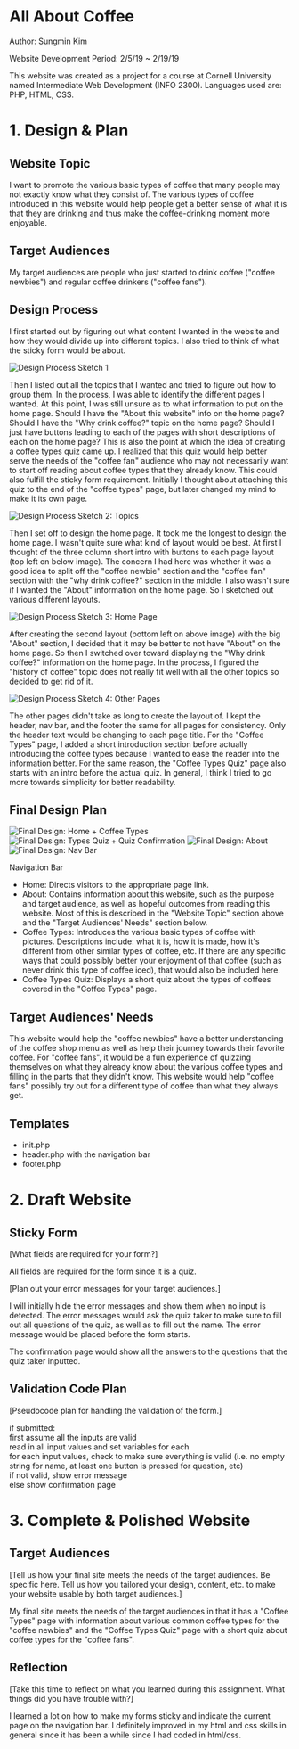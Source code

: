 # All About Coffee

Author: Sungmin Kim

Website Development Period: 2/5/19 ~ 2/19/19

This website was created as a project for a course at Cornell University named Intermediate Web Development (INFO 2300). Languages used are: PHP, HTML, CSS.

# 1. Design & Plan

## Website Topic

I want to promote the various basic types of coffee that many people may not exactly know what they consist of. The various types of coffee introduced in this website would help people get a better sense of what it is that they are drinking and thus make the coffee-drinking moment more enjoyable.

## Target Audiences

My target audiences are people who just started to drink coffee ("coffee newbies") and regular coffee drinkers ("coffee fans").

## Design Process

I first started out by figuring out what content I wanted in the website and how they would divide up into different topics. I also tried to think of what the sticky form would be about.

![Design Process Sketch 1](design_process_1.png)

Then I listed out all the topics that I wanted and tried to figure out how to group them. In the process, I was able to identify the different pages I wanted. At this point, I was still unsure as to what information to put on the home page. Should I have the "About this website" info on the home page? Should I have the "Why drink coffee?" topic on the home page? Should I just have buttons leading to each of the pages with short descriptions of each on the home page?
This is also the point at which the idea of creating a coffee types quiz came up. I realized that this quiz would help better serve the needs of the "coffee fan" audience who may not necessarily want to start off reading about coffee types that they already know. This could also fulfill the sticky form requirement. Initially I thought about attaching this quiz to the end of the "coffee types" page, but later changed my mind to make it its own page.

![Design Process Sketch 2: Topics](design_process_2.png)

Then I set off to design the home page. It took me the longest to design the home page. I wasn't quite sure what kind of layout would be best. At first I thought of the three column short intro with buttons to each page layout (top left on below image). The concern I had here was whether it was a good idea to split off the "coffee newbie" section and the "coffee fan" section with the "why drink coffee?" section in the middle. I also wasn't sure if I wanted the "About" information on the home page. So I sketched out various different layouts.

![Design Process Sketch 3: Home Page](design_process_3.png)

After creating the second layout (bottom left on above image) with the big "About" section, I decided that it may be better to not have "About" on the home page. So then I switched over toward displaying the "Why drink coffee?" information on the home page. In the process, I figured the "history of coffee" topic does not really fit well with all the other topics so decided to get rid of it.

![Design Process Sketch 4: Other Pages](design_process_4.png)

The other pages didn't take as long to create the layout of. I kept the header, nav bar, and the footer the same for all pages for consistency. Only the header text would be changing to each page title. For the "Coffee Types" page, I added a short introduction section before actually introducing the coffee types because I wanted to ease the reader into the information better. For the same reason, the "Coffee Types Quiz" page also starts with an intro before the actual quiz. In general, I think I tried to go more towards simplicity for better readability.

## Final Design Plan

![Final Design: Home + Coffee Types](final_design_1.png)
![Final Design: Types Quiz + Quiz Confirmation](final_design_2.png)
![Final Design: About](final_design_3.png)
![Final Design: Nav Bar](final_design_navbar.png)

Navigation Bar
<ul>
  <li> Home: Directs visitors to the appropriate page link. </li>
  <li> About: Contains information about this website, such as the purpose and target audience, as well as hopeful outcomes from reading this website. Most of this is described in the "Website Topic" section above and the "Target Audiences' Needs" section below. </li>
  <li> Coffee Types: Introduces the various basic types of coffee with pictures. Descriptions include: what it is, how it is made, how it's different from other similar types of coffee, etc. If there are any specific ways that could possibly better your enjoyment of that coffee (such as never drink this type of coffee iced), that would also be included here. </li>
  <li> Coffee Types Quiz: Displays a short quiz about the types of coffees covered in the "Coffee Types" page. </li>
</ul>

## Target Audiences' Needs

This website would help the "coffee newbies" have a better understanding of the coffee shop menu as well as help their journey towards their favorite coffee. For "coffee fans", it would be a fun experience of quizzing themselves on what they already know about the various coffee types and filling in the parts that they didn't know. This website would help "coffee fans" possibly try out for a different type of coffee than what they always get.

## Templates

<ul>
  <li> init.php </li>
  <li> header.php with the navigation bar</li>
  <li> footer.php </li>
</ul>


# 2. Draft Website

## Sticky Form

[What fields are required for your form?]

All fields are required for the form since it is a quiz.

[Plan out your error messages for your target audiences.]

I will initially hide the error messages and show them when no input is detected. The error messages would ask the quiz taker to make sure to fill out all questions of the quiz, as well as to fill out the name. The error message would be placed before the form starts.

The confirmation page would show all the answers to the questions that the quiz taker inputted.

## Validation Code Plan

[Pseudocode plan for handling the validation of the form.]

if submitted: <br>
  first assume all the inputs are valid <br>
  read in all input values and set variables for each <br>
  for each input values, check to make sure everything is valid (i.e. no empty string for name, at least one button is pressed for question, etc) <br>
  if not valid, show error message <br>
  else show confirmation page <br>


# 3. Complete & Polished Website

## Target Audiences

[Tell us how your final site meets the needs of the target audiences. Be specific here. Tell us how you tailored your design, content, etc. to make your website usable by both target audiences.]

My final site meets the needs of the target audiences in that it has a "Coffee Types" page with information about various common coffee types for the "coffee newbies" and the "Coffee Types Quiz" page with a short quiz about coffee types for the "coffee fans".

## Reflection

[Take this time to reflect on what you learned during this assignment. What things did you have trouble with?]

I learned a lot on how to make my forms sticky and indicate the current page on the navigation bar. I definitely improved in my html and css skills in general since it has been a while since I had coded in html/css.